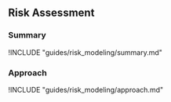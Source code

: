 ## Risk Assessment

### Summary

!INCLUDE "guides/risk_modeling/summary.md"

### Approach

!INCLUDE "guides/risk_modeling/approach.md"

